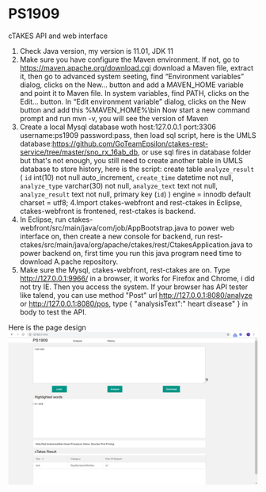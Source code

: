 # PS1909
cTAKES API and web interface
1. Check Java version, my version is 11.01, JDK 11
2. Make sure you have configure the Maven environment. If not, go to https://maven.apache.org/download.cgi
download a Maven file, extract it, then go to advanced system seeting, find “Environment variables” dialog, clicks on the New... button and add a MAVEN_HOME variable and point it to Maven file.
In system variables, find PATH, clicks on the Edit... button. In “Edit environment variable” dialog, clicks on the New button and add this %MAVEN_HOME%\bin
Now start a new command prompt and run mvn -v, you will see the version of Maven
3. Create a local Mysql database woth host:127.0.0.1 port:3306 username:ps1909 password:pass, then load sql script, here is the UMLS database:https://github.com/GoTeamEpsilon/ctakes-rest-service/tree/master/sno_rx_16ab_db, or use sql fires in database folder
but that's not enough, you still need to create another table in UMLS database to store history, here is the script:
create table `analyze_result` (
    `id` int(10) not null auto_increment,
	`create_time` datetime not null,
	`analyze_type` varchar(30) not null,
	`analyze_text` text not null,
	`analyze_result` text not null,
	primary key (`id`)
) engine = innodb default charset = utf8;
4.Import ctakes-webfront and rest-ctakes in Eclipse, ctakes-webfront is frontened, rest-ctakes is backend. 
5. In Eclipse, run ctakes-webfront/src/main/java/com/job/AppBootstrap.java to power web interface on, then create a new console for backend,
run rest-ctakes/src/main/java/org/apache/ctakes/rest/CtakesApplication.java to power backend on, first time you run this java program need time to download A.pache repository.
6. Make sure the Mysql, ctakes-webfront, rest-ctakes are on. Type http://127.0.0.1:9966/ in a browser, it works for Firefox and Chrome, i did not try IE. Then you access the system.
If your browser has API tester like talend, you can use method "Post" url http://127.0.0.1:8080/analyze or http://127.0.0.1:8080/pos,
 type 
{
  "analysisText":" heart disease"
}
in body to test the API.

Here is the page design
![image](https://github.com/panzerk/PS1909/blob/master/20.PNG)
